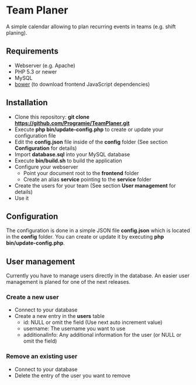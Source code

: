 # Team Planer

A simple calendar allowing to plan recurring events in teams (e.g. shift planing).

## Requirements

   * Webserver (e.g. Apache)
   * PHP 5.3 or newer
   * MySQL
   * [bower](http://bower.io) (to download frontend JavaScript dependencies)

## Installation

   * Clone this repository: **git clone https://github.com/Programie/TeamPlaner.git**
   * Execute **php bin/update-config.php** to create or update your configuration file
   * Edit the **config.json** file inside of the **config** folder (See section **Configuration** for details)
   * Import **database.sql** into your MySQL database
   * Execute **bin/build.sh** to build the application
   * Configure your webserver
      * Point your document root to the **frontend** folder
      * Create an alias **service** pointing to the **service** folder
   * Create the users for your team (See section **User management** for details)
   * Use it

## Configuration

The configuration is done in a simple JSON file **config.json** which is located in the **config** folder. You can create or update it by executing **php bin/update-config.php**.

## User management

Currently you have to manage users directly in the database. An easier user management is planed for one of the next releases.

### Create a new user

   * Connect to your database
   * Create a new entry in the **users** table
      * id: NULL or omit the field (Use next auto increment value)
      * username: The username you want to use
      * additionalInfo: Any additional information for the user (or NULL or omit the field)

### Remove an existing user

   * Connect to your database
   * Delete the entry of the user you want to remove